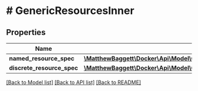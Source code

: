 # # GenericResourcesInner

## Properties

Name | Type | Description | Notes
------------ | ------------- | ------------- | -------------
**named_resource_spec** | [**\MatthewBaggett\Docker\Api\Model\GenericResourcesInnerNamedResourceSpec**](GenericResourcesInnerNamedResourceSpec.md) |  | [optional]
**discrete_resource_spec** | [**\MatthewBaggett\Docker\Api\Model\GenericResourcesInnerDiscreteResourceSpec**](GenericResourcesInnerDiscreteResourceSpec.md) |  | [optional]

[[Back to Model list]](../../README.md#models) [[Back to API list]](../../README.md#endpoints) [[Back to README]](../../README.md)

